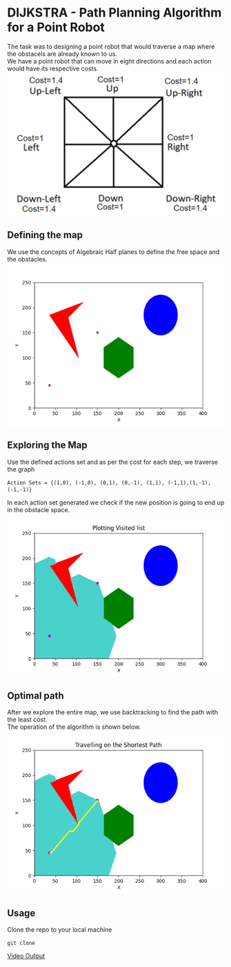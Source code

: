 <!-- Download the zip file to a folder of your choice and extract the zip file

In it open the "Dijkstra.py" file in any IDE of your choice, preferably VS Code
Hit the run button in the IDE and the code will prompt you for inputs, give the necessary inputs
If acceptable inputs are given, the code will run and execute the Dijkstra algorithm and generate the shortest path
Once the path is generated, it will plot all the visited nodes and then the path of the travel
You can try for different inputs as required, as long as they are accepted by the program -->
# DIJKSTRA - Path Planning Algorithm for a Point Robot

The task was to designing a point robot that would traverse a map where the obstacels are already known to us. <br>
We have a point robot that can move in eight directions and each action would have its respective costs.
![Action Set](./images/Action_Set.jpg)

## Defining the map
We use the concepts of Algebraic Half planes to define the free space and the obstacles.<br>
![Obstacle Map](./images/Obstacle_Map.png)

## Exploring the Map
Use the defined actions set and as per the cost for each step, we traverse the graph
```
Action Sets = {(1,0), (-1,0), (0,1), (0,-1), (1,1), (-1,1),(1,-1),(-1,-1)}
```
In each action set generated we check if the new position is going to end up in the obstacle space.
![Exploration Map](./images/Exploration_Map.png)

## Optimal path
After we explore the entire map, we use backtracking to find the path with the least cost. <br> The operation of the algorithm is shown below. <br>
![Shortest Path Map](./images/Shortest_Path_Map.png)

## Usage
Clone the repo to your local machine
```
git clone
```

[Video Output](images/Video_Output.mp4)